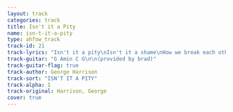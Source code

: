 ```yaml
---
layout: track
categories: track
title: Isn't it a Pity
name: isn-t-it-a-pity
type: ahfow_track
track-id: 21
track-lyrics: "Isn't it a pity\nIsn't it a shame\nHow we break each other's hearts\nAnd cause each other pain?\nHow we take each other's love\nWithout thinking anymore\nForgetting to give back\nIsn't it a pity?\n\nSome things take so long\nAnd how do I explain?\nBut not too many people\nCan see we're all the same\nAnd because of all their tears\nTheir eyes can't hope to see\nThe beauty that surrounds them\nOh isn't it a pity?\n\nIsn't it a pity\nIsn't it a shame\nHow we break each other's hearts\nAnd cause each other pain?\nHow we take each other's love\nWithout thinking anymore\nForgetting to give back\nIsn't it a pity?\n\nForgetting to give back\nIsn't it a pity?\nForgetting to give back\nIsn't it a pity?\n\nWhat a pity"
track-guitar: "G Amin C G\n\n(provided by brad)"
track-guitar-flag: true
track-author: George Harrison
track-sort: "ISN'T IT A PITY"
track-alpha: I
track-original: Harrison, George
cover: true
---
```

